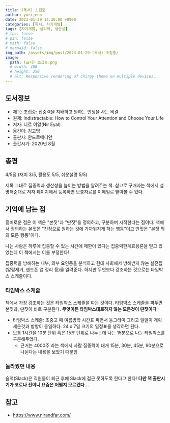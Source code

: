 ```yaml
---
title: (독서) 초집중
author: yurijeno
date: 2023-01-29 14:30:00 +0900
categories: [독서, 자기개발]
tags: [자기개발, 심리학, 생산성]
# toc: false
# pin: false
# math: false
# mermaid: false
img_path: /assets/img/post/2023-01-29-(독서) 초집중/
image:
  path: (표지) 초집중.png
  # width: 400
  # height: 250
  # alt: Responsive rendering of Chirpy theme on multiple devices.
---
```


<!-- ![표지]((표지) 초집중.png) -->

## 도서정보

- 제목: 초집중: 집중력을 지배하고 원하는 인생을 사는 비결
- 원제: Indistractable: How to Control Your Attention and Choose Your Life
- 저자: 니르 이얄(Nir Eyal)
- 옮긴이: 김고명
- 출판사: 안드로메디안
- 출간시기: 2020년 8월

## 총평

4/5점 (재미 3/5, 활용도 5/5, 쉬운설명 5/5)

제목 그대로 집중력과 생산성을 높이는 방법을 알려주는 책. 참고로 구매자는 책에서 설명해준대로 저자 페이지에서 등록하면 보충자료를 이메일로 받아볼 수 있다.

## 기억에 남는 점

흥미로운 점은 이 책은 "본짓"과 "딴짓"을 정의하고, 구분하며 시작한다는 점이다. 책에서 정의하는 본짓은 "진정으로 원하는 것에 가까워지게 하는 행동"이고 딴짓은 "본짓 외의 모든 행동"이다.

나는 사람은 하루에 집중할 수 있는 시간에 제한이 있다는 집중력한계효용론을 믿고 있었는데 이 책에서는 이를 부정한다!

집중력을 방해하는 내부, 외부 요인등을 분석하고 현대 사회에서 방해받지 않는 실전팁(알람제거, 핸드폰 앱 정리 등)을 알려준다. 하지만 무엇보다 강조하는 것으로는 타임박스 스케줄이다.

### 타임박스 스케줄
책에서 가장 강조하는 것은 타임박스 스케줄을 짜는 것이다. 타임박스 스케줄을 짜두면 본짓과, 딴짓이 바로 구분된다. **무엇이든 타임박스대로하지 않는 모든것이 딴짓이다**
- 타임박스 스케줄: 초중고 때 여름방학 시간표 짜면서 동그라미 그리고 일일이 계획 세운것과 방향이 동일하다. 24 x 7일 크기의 일정표를 생각하면 된다.
- 보통 1시간을 10분 단위 혹은 15분 단위로 나누는데 나는 15분으로 나눈 타임박스를 구분해두었다.
  - 근거는 4000주 라는 책에서 사람 집중력이 대개 15분, 30분, 45분, 90분으로 나뉜다는 내용을 보았기 때문임

### 놀라웠던 내용
슬랙(Slack)은 직원들이 퇴근 후에 Slack에 접근 못하도록 한다고 한다! **다만 책 출판시기가 코로나 전이니 요즘은 어떨지 모르겠다...**

## 참고
- https://www.nirandfar.com/